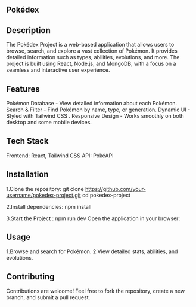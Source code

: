 ## Pokédex

## Description
The Pokédex Project is a web-based application that allows users to browse, search, and explore a vast collection of Pokémon. It provides detailed information such as types, abilities, evolutions, and more. The project is built using React, Node.js, and MongoDB, with a focus on a seamless and interactive user experience.

## Features
Pokémon Database - View detailed information about each Pokémon.
Search & Filter - Find Pokémon by name, type, or generation.
Dynamic UI - Styled with Tailwind CSS .
Responsive Design - Works smoothly on both desktop and some mobile devices.

## Tech Stack

Frontend: React, Tailwind CSS
API: PokéAPI

## Installation
1.Clone the repository:
git clone https://github.com/your-username/pokedex-project.git
cd pokedex-project

2.Install dependencies:
npm install

3.Start the Project :
npm run dev
Open the application in your browser:

## Usage
1.Browse and search for Pokémon.
2.View detailed stats, abilities, and evolutions.

## Contributing
Contributions are welcome! Feel free to fork the repository, create a new branch, and submit a pull request.



